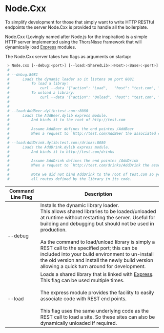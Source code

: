 
# Node.Cxx

To simplify development for those that simply want to write HTTP RESTful endpoints the server Node.Cxx is provided to handle all the boilerplate.

Node.Cxx (Lovingly named after Node.js for the inspiration) is a simple HTTP server implemented using the ThorsNisse framework that will dynamically load [Express](#express) modules.

The Node.Cxx server takes two flags as arguments on startup:

```bash
 > Node.cxx [--debug:<port>] [--load:<SharedLib>:<Host>:<Base>:<port>]
 #
 # --debug:8081
 #      Loads the dynamic loader so it listens on port 8081
 #          To load a libray:
 #              curl --data '{"action": "Load",   "host": "test.com", "base": "", "port": 8080, "lib": "AddBeer.dylib"}' localhost:8081
 #          To unload a library:
 #              curl --data '{"action": "Unload", "host": "test.com", "base": "", "port": 8080}'  localhost:8081
 #
 #
 # --load:AddBeer.dylib:test.com::8080
 #      Loads the AddBeer.dylib express module.
 #          And binds it to the root of http://test.com
 #
 #          Assume AddBeer defines the end pointes /AddBeer
 #          When a request to `http://test.com/AddBeer the associated code will be called.
 #
 # --load:AddDrink.dylib:test.com:/drinks:8080
 #      Loads the AddDrink.dylib express module.
 #          And binds it to http://test.com/drinks
 #
 #          Assume AddDrink defines the end pointes /AddDrink
 #          When a request to `http://test.com/drinks/AddDrink the associated code will be called.
 #
 #          Note we did not bind AddDrink to the root of test.com so you need to add the `Base` to
 #          all routes defined by the library in its code.
```


|Command Line Flag        | Description
|------------|------------
|--debug     | Installs the dynamic library loader.<br>This allows shared libraries to be loaded/unloaded at runtime without restarting the server. Useful for building and debugging but should not be used in production.<br><br>As the command to load/unload library is simply a REST call to the specified port; this can be included into your build environment to un-install the old version and install the newly build version allowing a quick turn around for development.
|--load      | Loads a shared library that is linked with [Express](#express).<br>This flag can be used multiple times.<br><br>The express module provides the facility to easily associate code with REST end points.<br><br>This flag uses the same underlying code as the REST call to load a site. So these sites can also be dynamically unloaded if required.

